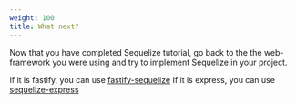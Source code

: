 ```yaml
---
weight: 100
title: What next?
---
```


Now that you have completed Sequelize tutorial, go back to the the web-framework you were using and try to implement Sequelize in your project.


If it is fastify, you can use [fastify-sequelize]()
If it is express, you can use [sequelize-express]()

